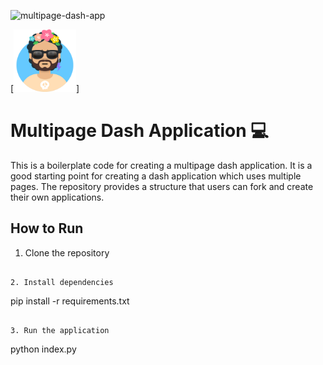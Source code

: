 ![multipage-dash-app]()

[<img src="./assets/avataaars.png" alt="MarineGEO circle logo" style="height: 100px; width:100px;"/>] 

# Multipage Dash Application 💻

This is a boilerplate code for creating a multipage dash application. It is a good starting point for creating a dash application which uses multiple pages. The repository provides a structure that users can fork and create their own applications. 

## How to Run 

1. Clone the repository 


```

2. Install dependencies 

```
pip install -r requirements.txt
```

3. Run the application 

```
python index.py
```


